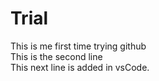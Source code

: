 # Trial

This is me first time trying github <br> This is the second line
<br>
This next line is added in vsCode.
